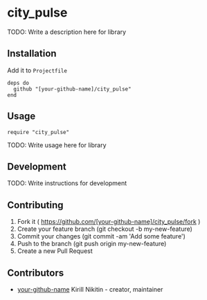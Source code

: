 # city_pulse

TODO: Write a description here for library

## Installation

Add it to `Projectfile`

```crystal
deps do
  github "[your-github-name]/city_pulse"
end
```

## Usage

```crystal
require "city_pulse"
```

TODO: Write usage here for library

## Development

TODO: Write instructions for development

## Contributing

1. Fork it ( https://github.com/[your-github-name]/city_pulse/fork )
2. Create your feature branch (git checkout -b my-new-feature)
3. Commit your changes (git commit -am 'Add some feature')
4. Push to the branch (git push origin my-new-feature)
5. Create a new Pull Request

## Contributors

- [your-github-name](https://github.com/[your-github-name]) Kirill Nikitin - creator, maintainer
